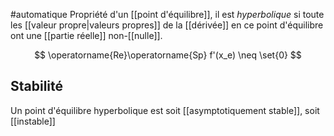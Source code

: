 #automatique 
Propriété d'un [[point d'équilibre]], il est *hyperbolique* si toute les [[valeur propre|valeurs propres]] de la [[dérivée]] en ce point d'équilibre ont une [[partie réelle]] non-[[nulle]].

$$
\operatorname{Re}\operatorname{Sp} f'(x_e) \neq \set{0}
$$
## Stabilité
Un point d'équilibre hyperbolique est soit [[asymptotiquement stable]], soit [[instable]]

